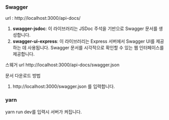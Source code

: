### Swagger

url : http://localhost:3000/api-docs/

1. **swagger-jsdoc**: 이 라이브러리는 JSDoc 주석을 기반으로 Swagger 문서를 생성합니다.
2. **swagger-ui-express**: 이 라이브러리는 Express 서버에서 Swagger UI를 제공하는 데 사용됩니다. Swagger 문서를 시각적으로 확인할 수 있는 웹 인터페이스를 제공합니다.

스웨거 url
http://localhost:3000/api-docs/swagger.json

문서 다운로드 방법

1. http://localhost:3000/swagger.json 를 입력합니다.

### yarn

yarn run dev를 입력시 서버가 켜집니다.
